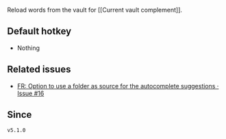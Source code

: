 Reload words from the vault for [[Current vault complement]].

## Default hotkey

- Nothing

## Related issues

- [FR: Option to use a folder as source for the autocomplete suggestions · Issue \#16](https://github.com/tadashi-aikawa/obsidian-various-complements-plugin/issues/16)

## Since

`v5.1.0`
